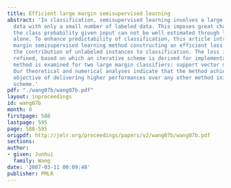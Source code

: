 ```yaml
---
title: Efficient large margin semisupervised learning
abstract: 'In classification, semisupervised learning involves a large amount of unlabeled
  data with only a small number of labeled data. This imposes great challenge in that
  the class probability given input can not be well estimated through labeled data
  alone. To enhance predictability of classification, this article introduces a large
  margin semisupervised learning method constructing an efficient loss to measure
  the contribution of unlabeled instances to classification. The loss is iteratively
  refined, based on which an iterative scheme is derived for implementation. The proposed
  method is examined for two large margin classifiers: support vector machines and  $\psi$-learning.
  Our theoretical and numerical analyses indicate that the method achieves the desired
  objective of delivering higher performances over any other method initializing the
  scheme.'
pdf: "./wang07b/wang07b.pdf"
layout: inproceedings
id: wang07b
month: 0
firstpage: 588
lastpage: 595
page: 588-595
origpdf: http://jmlr.org/proceedings/papers/v2/wang07b/wang07b.pdf
sections: 
author:
- given: Junhui
  family: Wang
date: '2007-03-11 00:09:48'
publisher: PMLR
---
```

